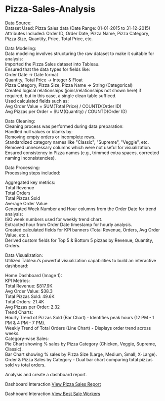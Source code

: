 # Pizza-Sales-Analysis

Data Source:
<br>
Dataset Used: Pizza Sales data (Date Range: 01-01-2015 to 31-12-2015)
<br>
Attributes Included: Order ID, Order Date, Pizza Name, Pizza Category, Pizza Size, Quantity, Price, Total Price, etc.

Data Modeling:
<br>
Data modeling involves structuring the raw dataset to make it suitable for analysis:
<br>
Imported the Pizza Sales dataset into Tableau.
<br>
Ensured that the data types for fields like:
<br>
Order Date → Date format
<br>
Quantity, Total Price → Integer & Float
<br>
Pizza Category, Pizza Size, Pizza Name → String (Categorical)
<br>
Created logical relationships (joins/relationships not shown here) if required, but in this case, a single clean table sufficed.
<br>
Used calculated fields such as:
<br>
Avg Order Value = SUM(Total Price) / COUNTD(Order ID)
<br>
Avg Pizzas per Order = SUM(Quantity) / COUNTD(Order ID)

Data Cleaning:
<br>
Cleaning process was performed during data preparation:
<br>
Handled null values or blanks by:
<br>
Removing empty orders or incomplete rows.
<br>
Standardized category names like "Classic", "Supreme", "Veggie", etc.
<br>
Removed unnecessary columns which were not useful for visualization.
<br>
Ensured consistency in Pizza names (e.g., trimmed extra spaces, corrected naming inconsistencies).

Data Processing:
<br>
Processing steps included:

Aggregated key metrics:
<br>
Total Revenue
<br>
Total Orders
<br>
Total Pizzas Sold
<br>
Average Order Value
<br>
Generated Week Number and Hour columns from the Order Date for trend analysis:
<br>
ISO week numbers used for weekly trend chart.
<br>
Extracted hour from Order Date timestamp for hourly analysis.
<br>
Created calculated fields for KPI banners (Total Revenue, Orders, Avg Order Value, etc.).
<br>
Derived custom fields for Top 5 & Bottom 5 pizzas by Revenue, Quantity, Orders.

Data Visualization:
<br>
Utilized Tableau’s powerful visualization capabilities to build an interactive dashboard:

Home Dashboard (Image 1):
<br>
KPI Metrics:
<br>
Total Revenue: $817.9K
<br>
Avg Order Value: $38.3
<br>
Total Pizzas Sold: 49.6K
<br>
Total Orders: 21.4K
<br>
Avg Pizzas per Order: 2.32
<br>
Trend Charts:
<br>
Hourly Trend of Pizzas Sold (Bar Chart) - Identifies peak hours (12 PM - 1 PM & 4 PM - 7 PM).
<br>
Weekly Trend of Total Orders (Line Chart) - Displays order trend across weeks.
<br>
Category-wise Sales:
<br>
Pie Chart showing % sales by Pizza Category (Chicken, Veggie, Supreme, Classic).
<br>
Bar Chart showing % sales by Pizza Size (Large, Medium, Small, X-Large).
<br>
Order & Pizza Sales by Category - Dual bar chart comparing total pizzas sold vs total orders.

Analysis and create a dashboard report.

Dashboard Interaction <a href="https://github.com/Moinkhan123456/Pizza-Sales-Analysis/blob/main/Screenshot%20(5).png">View Pizza Sales Report</a>

Dashboard Interaction <a href="https://github.com/Moinkhan123456/Pizza-Sales-Analysis/blob/main/Screenshot%20(6).png">View Best Sale Workers</a>
